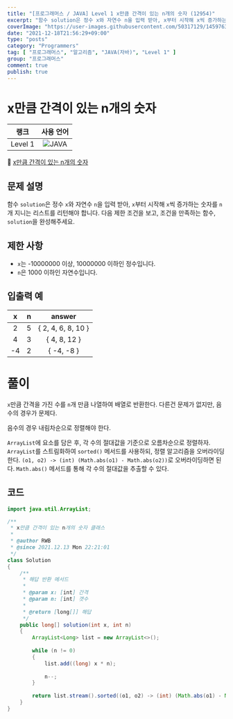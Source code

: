 ```yaml
---
title: "[프로그래머스 / JAVA] Level 1 x만큼 간격이 있는 n개의 숫자 (12954)"
excerpt: "함수 solution은 정수 x와 자연수 n을 입력 받아, x부터 시작해 x씩 증가하는 숫자를 n개 지니는 리스트를 리턴해야 합니다. 다음 제한 조건을 보고, 조건을 만족하는 함수, solution을 완성해주세요."
coverImage: "https://user-images.githubusercontent.com/50317129/145976356-6b5d1430-31c0-4c34-829e-6be8f747ab19.png"
date: "2021-12-18T21:56:29+09:00"
type: "posts"
category: "Programmers"
tag: [ "프로그래머스", "알고리즘", "JAVA(자바)", "Level 1" ]
group: "프로그래머스"
comment: true
publish: true
---
```


# x만큼 간격이 있는 n개의 숫자

|  랭크   |                                                      사용 언어                                                      |
| :-----: | :-----------------------------------------------------------------------------------------------------------------: |
| Level 1 | ![JAVA](https://shields.io/badge/java-JDK%2011-lightgray?logo=java&style=plastic&logoColor=white&labelColor=orange) |

🔗 [x만큼 간격이 있는 n개의 숫자](https://programmers.co.kr/learn/courses/30/lessons/12954)





## 문제 설명

함수 `solution`은 정수 `x`와 자연수 `n`을 입력 받아, `x`부터 시작해 `x`씩 증가하는 숫자를 `n`개 지니는 리스트를 리턴해야 합니다. 다음 제한 조건을 보고, 조건을 만족하는 함수, `solution`을 완성해주세요.





## 제한 사항

* `x`는 -10000000 이상, 10000000 이하인 정수입니다.
* `n`은 1000 이하인 자연수입니다.





## 입출력 예

|   x   |   n   |       answer       |
| :---: | :---: | :----------------: |
|   2   |   5   | { 2, 4, 6, 8, 10 } |
|   4   |   3   |    { 4, 8, 12 }    |
|  -4   |   2   |     { -4, -8 }     |










# 풀이

`x`만큼 간격을 가진 수를 `n`개 만큼 나열하여 배열로 반환한다. 다른건 문제가 없지만, 음수의 경우가 문제다.

음수의 경우 내림차순으로 정렬해야 한다.

`ArrayList`에 요소를 담은 후, 각 수의 절대값을 기준으로 오름차순으로 정렬하자. `ArrayList`를 스트림화하여 `sorted()` 메서드를 사용하되, 정렬 알고리즘을 오버라이딩한다. `(o1, o2) -> (int) (Math.abs(o1) - Math.abs(o2))`로 오버라이딩하면 된다. `Math.abs()` 메서드를 통해 각 수의 절대값을 추출할 수 있다.





## 코드

``` java
import java.util.ArrayList;

/**
 * x만큼 간격이 있는 n개의 숫자 클래스
 *
 * @author RWB
 * @since 2021.12.13 Mon 22:21:01
 */
class Solution
{
	/**
	 * 해답 반환 메서드
	 *
	 * @param x: [int] 간격
	 * @param n: [int] 갯수
	 *
	 * @return [long[]] 해답
	 */
	public long[] solution(int x, int n)
	{
		ArrayList<Long> list = new ArrayList<>();
		
		while (n != 0)
		{
			list.add((long) x * n);
			
			n--;
		}
		
		return list.stream().sorted((o1, o2) -> (int) (Math.abs(o1) - Math.abs(o2))).mapToLong(Long::longValue).toArray();
	}
}
```